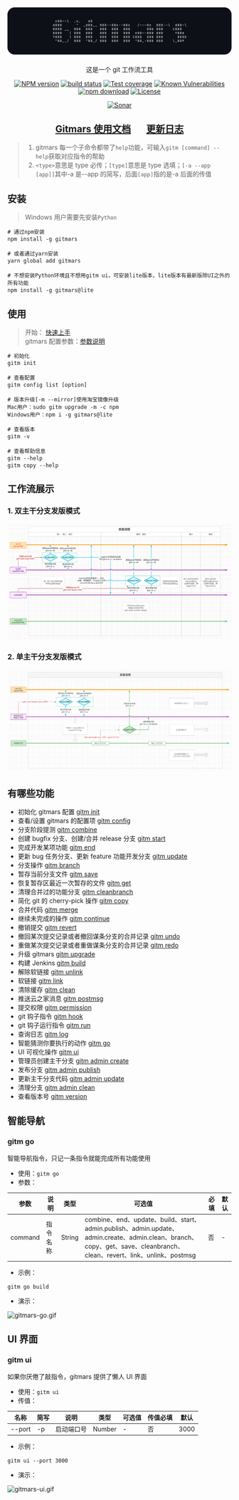 <div style="text-align: center;" align="center">

## ![logo.png](https://raw.githubusercontent.com/saqqdy/gitmars/master/static/img/logo.png)

</div>

<div style="text-align: center;" align="center">

这是一个 git 工作流工具

</div>

<div style="text-align: center; margin-bottom: 0.5em;" align="center">

[![NPM version][npm-image]][npm-url]
[![build status][travis-image]][travis-url]
[![Test coverage][codecov-image]][codecov-url]
[![Known Vulnerabilities][snyk-image]][snyk-url]
[![npm download][download-image]][download-url]
[![License][license-image]][license-url]

[![Sonar][sonar-image]][sonar-url]

</div>

<div style="text-align: center; margin-bottom: 1em;" align="center">

## **[Gitmars 使用文档](http://www.saqqdy.com/gitmars/api/)**&nbsp; &nbsp; &nbsp; &nbsp;[更新日志](http://www.saqqdy.com/gitmars/changelog.html)

</div>

> 1. gitmars 每一个子命令都带了`help`功能，可输入`gitm [command] --help`获取对应指令的帮助</br>
> 2. `<type>`意思是 type 必传；`[type]`意思是 type 选填；`[-a --app [app]]`其中-a 是--app 的简写，后面`[app]`指的是-a 后面的传值

## 安装

> Windows 用户需要先安装`Python`

```shell
# 通过npm安装
npm install -g gitmars

# 或者通过yarn安装
yarn global add gitmars

# 不想安装Python环境且不想用gitm ui，可安装lite版本，lite版本有最新版除UI之外的所有功能
npm install -g gitmars@lite
```

## 使用

> 开始： [快速上手](http://www.saqqdy.com/gitmars/guide/getting-start.html)</br>
> gitmars 配置参数：[参数说明](http://www.saqqdy.com/gitmars/guide/basic-config.html)

```shell
# 初始化
gitm init

# 查看配置
gitm config list [option]

# 版本升级[-m --mirror]使用淘宝镜像升级
Mac用户：sudo gitm upgrade -m -c npm
Windows用户：npm i -g gitmars@lite

# 查看版本
gitm -v

# 查看帮助信息
gitm --help
gitm copy --help
```

## 工作流展示

### 1. 双主干分支发版模式

![gitmars-branch.png](https://raw.githubusercontent.com/saqqdy/gitmars/master/static/img/gitmars-branch.png)

### 2. 单主干分支发版模式

![gitmars-branch.png](https://raw.githubusercontent.com/saqqdy/gitmars/master/static/img/gitmars-branch2.png)

## 有哪些功能

-   初始化 gitmars 配置 [gitm init](http://www.saqqdy.com/gitmars/api/#gitm-init)
-   查看/设置 gitmars 的配置项 [gitm config](http://www.saqqdy.com/gitmars/api/#gitm-config)
-   分支阶段提测 [gitm combine](http://www.saqqdy.com/gitmars/api/#gitm-combine)
-   创建 bugfix 分支、创建/合并 release 分支 [gitm start](http://www.saqqdy.com/gitmars/api/#gitm-start)
-   完成开发某项功能 [gitm end](http://www.saqqdy.com/gitmars/api/#gitm-end)
-   更新 bug 任务分支、更新 feature 功能开发分支 [gitm update](http://www.saqqdy.com/gitmars/api/#gitm-update)
-   分支操作 [gitm branch](http://www.saqqdy.com/gitmars/api/#gitm-branch)
-   暂存当前分支文件 [gitm save](http://www.saqqdy.com/gitmars/api/#gitm-save)
-   恢复暂存区最近一次暂存的文件 [gitm get](http://www.saqqdy.com/gitmars/api/#gitm-get)
-   清理合并过的功能分支 [gitm cleanbranch](http://www.saqqdy.com/gitmars/api/#gitm-cleanbranch)
-   简化 git 的 cherry-pick 操作 [gitm copy](http://www.saqqdy.com/gitmars/api/#gitm-copy)
-   合并代码 [gitm merge](http://www.saqqdy.com/gitmars/api/#gitm-merge)
-   继续未完成的操作 [gitm continue](http://www.saqqdy.com/gitmars/api/#gitm-continue)
-   撤销提交 [gitm revert](http://www.saqqdy.com/gitmars/api/#gitm-revert)
-   撤回某次提交记录或者撤回谋条分支的合并记录 [gitm undo](http://www.saqqdy.com/gitmars/api/#gitm-undo)
-   重做某次提交记录或者重做谋条分支的合并记录 [gitm redo](http://www.saqqdy.com/gitmars/api/#gitm-redo)
-   升级 gitmars [gitm upgrade](http://www.saqqdy.com/gitmars/api/#gitm-upgrade)
-   构建 Jenkins [gitm build](http://www.saqqdy.com/gitmars/api/#gitm-build)
-   解除软链接 [gitm unlink](http://www.saqqdy.com/gitmars/api/#gitm-unlink)
-   软链接 [gitm link](http://www.saqqdy.com/gitmars/api/#gitm-link)
-   清除缓存 [gitm clean](http://www.saqqdy.com/gitmars/api/#gitm-clean)
-   推送云之家消息 [gitm postmsg](http://www.saqqdy.com/gitmars/api/#gitm-postmsg)
-   提交权限 [gitm permission](http://www.saqqdy.com/gitmars/api/#gitm-permission)
-   git 钩子指令 [gitm hook](http://www.saqqdy.com/gitmars/api/#gitm-hook)
-   git 钩子运行指令 [gitm run](http://www.saqqdy.com/gitmars/api/#gitm-run)
-   查询日志 [gitm log](http://www.saqqdy.com/gitmars/api/#gitm-log)
-   智能猜测你要执行的动作 [gitm go](http://www.saqqdy.com/gitmars/api/#gitm-go)
-   UI 可视化操作 [gitm ui](http://www.saqqdy.com/gitmars/api/#gitm-ui)
-   管理员创建主干分支 [gitm admin create](http://www.saqqdy.com/gitmars/api/#gitm-admin-create)
-   发布分支 [gitm admin publish](http://www.saqqdy.com/gitmars/api/#gitm-admin-publish)
-   更新主干分支代码 [gitm admin update](http://www.saqqdy.com/gitmars/api/#gitm-admin-update)
-   清理分支 [gitm admin clean](http://www.saqqdy.com/gitmars/api/#gitm-admin-clean)
-   查看版本号 [gitm version](http://www.saqqdy.com/gitmars/api/#gitm-version)

## 智能导航

### gitm go

智能导航指令，只记一条指令就能完成所有功能使用

-   使用：`gitm go`
-   参数：

| 参数    | 说明     | 类型   | 可选值                                                                                                                                                                 | 必填 | 默认 |
| ------- | -------- | ------ | ---------------------------------------------------------------------------------------------------------------------------------------------------------------------- | ---- | ---- |
| command | 指令名称 | String | combine、end、update、build、start、admin.publish、admin.update、admin.create、admin.clean、branch、copy、get、save、cleanbranch、clean、revert、link、unlink、postmsg | 否   | -    |

-   示例：

```shell
gitm go build
```

-   演示：

![gitmars-go.gif](https://raw.githubusercontent.com/saqqdy/gitmars/master/static/img/gitmars-go.gif)

## UI 界面

### gitm ui

如果你厌倦了敲指令，gitmars 提供了懒人 UI 界面

-   使用：`gitm ui`
-   传值：

| 名称   | 简写 | 说明       | 类型   | 可选值 | 传值必填 | 默认 |
| ------ | ---- | ---------- | ------ | ------ | -------- | ---- |
| --port | -p   | 启动端口号 | Number | -      | 否       | 3000 |

-   示例：

```shell
gitm ui --port 3000
```

-   演示：

![gitmars-ui.gif](https://raw.githubusercontent.com/saqqdy/gitmars/master/static/img/gitmars-ui.gif)

[npm-image]: https://img.shields.io/npm/v/gitmars.svg?style=flat-square
[npm-url]: https://npmjs.org/package/gitmars
[travis-image]: https://travis-ci.com/saqqdy/gitmars.svg?branch=master
[travis-url]: https://travis-ci.com/saqqdy/gitmars
[codecov-image]: https://img.shields.io/codecov/c/github/saqqdy/gitmars.svg?style=flat-square
[codecov-url]: https://codecov.io/github/saqqdy/gitmars?branch=master
[snyk-image]: https://snyk.io/test/npm/gitmars/badge.svg?style=flat-square
[snyk-url]: https://snyk.io/test/npm/gitmars
[download-image]: https://img.shields.io/npm/dm/gitmars.svg?style=flat-square
[download-url]: https://npmjs.org/package/gitmars
[license-image]: https://img.shields.io/badge/License-ISC-blue.svg
[license-url]: LICENSE
[sonar-image]: https://sonarcloud.io/api/project_badges/quality_gate?project=saqqdy_gitmars
[sonar-url]: https://sonarcloud.io/dashboard?id=saqqdy_gitmars
